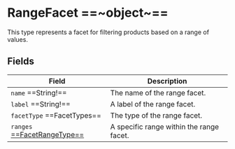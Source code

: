 # RangeFacet ==~object~==

This type represents a facet for filtering products based on a range of values.  

## Fields

| Field                                  	            | Description                                                 	|
|---------------------------------------------------	|-------------------------------------------------------------	|
| `name`  ==String!==                               	| The name of the range facet.                                	|
| `label`  ==String!==                                 	| A label of the range facet.                               	|
| `facetType`  ==FacetTypes==                       	| The type of the range facet.                                	|
| `ranges` [ ==FacetRangeType== ](FacetRangeType.md)    | A specific range within the range facet.                    	|